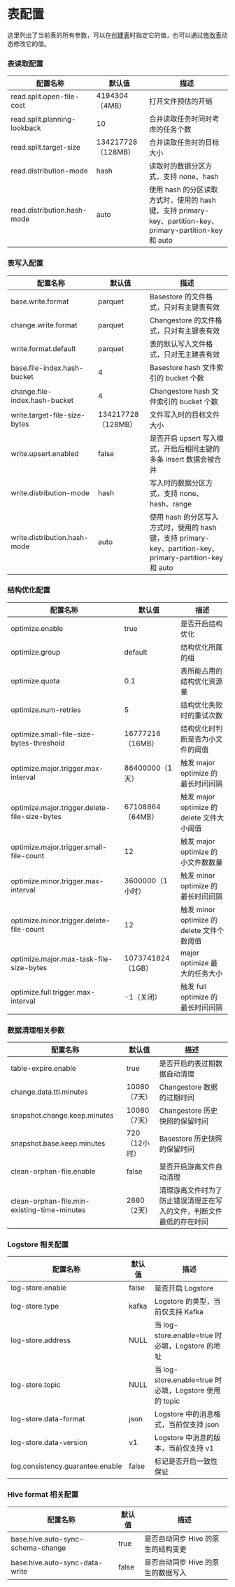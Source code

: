 # 表配置

这里列出了当前表的所有参数，可以在[创建表](table-management.md##_2)时指定它的值，也可以通过[修改表](table-properties.md##_4)动态修改它的值。

### 表读取配置

| 配置名称                            | 默认值             | 描述                                     |
| ---------------------------------- | ---------------- | ----------------------------------       |
| read.split.open-file-cost          | 4194304（4MB）    | 打开文件预估的开销                          |
| read.split.planning-lookback       | 10               | 合并读取任务时同时考虑的任务个数               |
| read.split.target-size              | 134217728（128MB）| 合并读取任务时的目标大小                     |
| read.distribution-mode              | hash            | 读取时的数据分区方式，支持 none、hash          |
| read.distribution.hash-mode         | auto            | 使用 hash 的分区读取方式时，使用的 hash 键，支持 primary-key、partition-key、primary-partition-key 和 auto                     |

### 表写入配置

| 配置名称                            | 默认值             | 描述                                     |
| ---------------------------------- | ---------------- | ----------------------------------       |
| base.write.format                  | parquet          | Basestore 的文件格式，只对有主键表有效        |
| change.write.format                | parquet          | Changestore 的文件格式，只对有主键表有效      |
| write.format.default               | parquet          | 表的默认写入文件格式，只对无主建表有效          |
| base.file-index.hash-bucket        | 4                | Basestore hash 文件索引的 bucket 个数         |
| change.file-index.hash-bucket      | 4                | Changestore hash 文件索引的 bucket 个数       |
| write.target-file-size-bytes       | 134217728（128MB）| 文件写入时的目标文件大小                     |
| write.upsert.enabled               | false            | 是否开启 upsert 写入模式，开启后相同主键的多条 insert 数据会被合并   |
| write.distribution-mode            | hash             | 写入时的数据分区方式，支持 none、hash、range                  |
| write.distribution.hash-mode       | auto             | 使用 hash 的分区写入方式时，使用的 hash 键，支持 primary-key、partition-key、primary-partition-key 和 auto  |

### 结构优化配置

| 配置名称                                          | 默认值             | 描述                                |
|-----------------------------------------------|-----------------|-----------------------------------|
| optimize.enable                               | true            | 是否开启结构优化                          |
| optimize.group                                | default         | 结构优化所属的组                          |
| optimize.quota                                | 0.1             | 表所能占用的结构优化资源量                     |
| optimize.num-retries                          | 5               | 结构优化失败时的重试次数                      |
| optimize.small-file-size-bytes-threshold      | 16777216（16MB）  | 结构优化时判断是否为小文件的阈值                  |
| optimize.major.trigger.max-interval           | 86400000（1天）    | 触发 major optimize 的最长时间间隔         |
| optimize.major.trigger.delete-file-size-bytes | 67108864（64MB）  | 触发 major optimize 的 delete 文件大小阈值 |
| optimize.major.trigger.small-file-count       | 12              | 触发 major optimize 的小文件数数量         |
| optimize.minor.trigger.max-interval           | 3600000（1小时）    | 触发 minor optimize 的最长时间间隔         |
| optimize.minor.trigger.delete-file-count      | 12              | 触发 minor optimize 的 delete 文件个数阈值 |
| optimize.major.max-task-file-size-bytes       | 1073741824（1GB） | major optimize 最大的任务大小            |
| optimize.full.trigger.max-interval            | -1（关闭）          | 触发 full optimize 的最长时间间隔          |

### 数据清理相关参数

| 配置名称                                        | 默认值       | 描述                                 |
|---------------------------------------------|-----------|------------------------------------|
| table-expire.enable                         | true      | 是否开启的表过期数据自动清理                     |
| change.data.ttl.minutes                     | 10080（7天） | Changestore 数据的过期时间                |
| snapshot.change.keep.minutes                | 10080（7天） | Changestore 历史快照的保留时间              |
| snapshot.base.keep.minutes                  | 720（12小时） | Basestore 历史快照的保留时间                |
| clean-orphan-file.enable                    | false     | 是否开启游离文件自动清理                       |
| clean-orphan-file.min-existing-time-minutes | 2880（2天）  | 清理游离文件时为了防止错误清理正在写入的文件，判断文件最低的存在时间 |

### Logstore 相关配置

| 配置名称                            | 默认值             | 描述                                     |
| ---------------------------------- | ---------------- | ----------------------------------       |
| log-store.enable                   | false            | 是否开启 Logstore                        |
| log-store.type                     | kafka            | Logstore 的类型，当前仅支持 Kafka            |
| log-store.address                  | NULL             | 当 log-store.enable=true 时必填，Logstore 的地址                           |
| log-store.topic                    | NULL             | 当 log-store.enable=true 时必填，Logstore 使用的 topic                      |
| log-store.data-format              | json             | Logstore 中的消息格式，当前仅支持 json         |
| log-store.data-version             | v1               | Logstore 中消息的版本，当前仅支持 v1           |
| log.consistency.guarantee.enable   | false            | 标记是否开启一致性保证                       |

### Hive format 相关配置

| 配置名称                            | 默认值             | 描述                                     |
| ---------------------------------- | ---------------- | ----------------------------------       |
| base.hive.auto-sync-schema-change  | true             | 是否自动同步 Hive 的原生的结构变更             |
| base.hive.auto-sync-data-write     | false            | 是否自动同步 Hive 的原生的数据写入             |